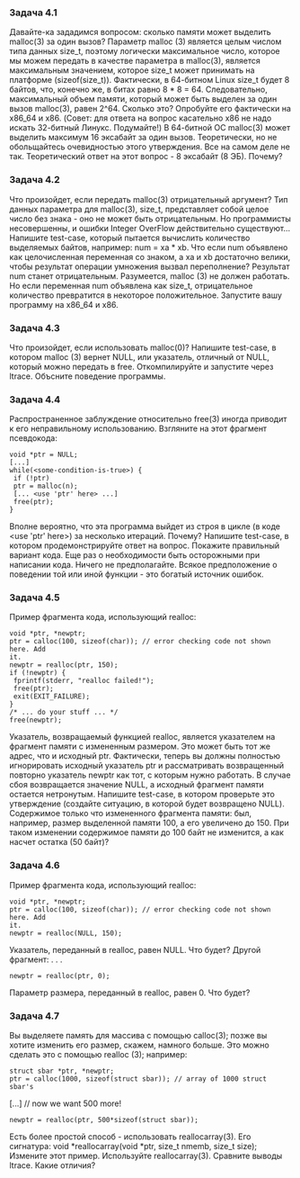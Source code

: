 ### Задача 4.1
Давайте-ка зададимся вопросом: сколько памяти может выделить malloc(3) за один
вызов?
Параметр malloc (3) является целым числом типа данных size_t, поэтому логически
максимальное число, которое мы можем передать в качестве параметра в malloc(3),
является максимальным значением, которое size_t может принимать на платформе
(sizeof(size_t)). Фактически, в 64-битном Linux size_t будет 8 байтов, что, конечно
же, в битах равно 8 * 8 = 64. Следовательно, максимальный объем памяти, который
может быть выделен за один вызов malloc(3), равен 2^64. Сколько это? Опробуйте
его фактически на x86_64 и x86. (Совет: для ответа на вопрос касательно x86 не
надо искать 32-битный Линукс. Подумайте!)
В 64-битной ОС malloc(3) может выделить максимум 16 эксабайт за один вызов.
Теоретически, но не обольщайтесь очевидностью этого утверждения. Все на самом
деле не так. Теоретический ответ на этот вопрос - 8 эксабайт (8 ЭБ). Почему?

### Задача 4.2
Что произойдет, если передать malloc(3) отрицательный аргумент? Тип данных
параметра для malloc(3), size_t, представляет собой целое число без знака - оно не
может быть отрицательным. Но программисты несовершенны, и ошибки Integer
OverFlow действительно существуют...
Напишите test-case, который пытается вычислить количество выделяемых байтов,
например: num = xa * xb. Что если num объявлено как целочисленная переменная
со знаком, а xa и xb достаточно велики, чтобы результат операции умножения
вызвал переполнение? Результат num станет отрицательным. Разумеется, malloc (3)
не должен работать. Но если переменная num объявлена как size_t, отрицательное
количество превратится в некоторое положительное. Запустите вашу программу на
x86_64 и x86.

### Задача 4.3
Что произойдет, если использовать malloc(0)? Напишите test-case, в котором malloc
(3) вернет
NULL, или указатель, отличный от NULL, который можно передать в free.
Откомпилируйте и запустите через ltrace. Объсните поведение программы.

### Задача 4.4
Распространенное заблуждение относительно free(3) иногда приводит к его
неправильному использованию. Взгляните на этот фрагмент псевдокода:
```
void *ptr = NULL;
[...]
while(<some-condition-is-true>) {
 if (!ptr)
 ptr = malloc(n);
 [... <use 'ptr' here> ...]
 free(ptr);
}
```
Вполне вероятно, что эта программа выйдет из строя в цикле (в коде <use 'ptr'
here>) за несколько итераций. Почему? Напишите test-case, в котором
продемонстрируйте ответ на вопрос. Покажите правильный вариант кода.
Еще раз о необходимости быть осторожными при написании кода. Ничего не
предполагайте. Всякое предположение о поведении той или иной функции - это
богатый источник ошибок.

### Задача 4.5
Пример фрагмента кода, использующий realloc:
```
void *ptr, *newptr;
ptr = calloc(100, sizeof(char)); // error checking code not shown here. Add
it.
newptr = realloc(ptr, 150);
if (!newptr) {
 fprintf(stderr, "realloc failed!");
 free(ptr);
 exit(EXIT_FAILURE);
}
/* ... do your stuff ... */
free(newptr);
```
Указатель, возвращаемый функцией realloc, является указателем на фрагмент
памяти с измененным размером. Это может быть тот же адрес, что и исходный ptr.
Фактически, теперь вы должны полностью игнорировать исходный указатель ptr и
рассматривать возвращенный повторно указатель newptr как тот, с которым нужно
работать.
В случае сбоя возвращается значение NULL, а исходный фрагмент памяти остается
нетронутым. Напишите test-case, в котором проверьте это утверждение (создайте
ситуацию, в которой будет возвращено NULL).
Содержимое только что измененного фрагмента памяти: был, например, размер
выделенной памяти 100, а его увеличено до 150. При таком изменении содержимое
памяти до 100 байт не изменится, а как насчет остатка (50 байт)?

### Задача 4.6
Пример фрагмента кода, использующий realloc:
```
void *ptr, *newptr;
ptr = calloc(100, sizeof(char)); // error checking code not shown here. Add
it.
newptr = realloc(NULL, 150);
```
Указатель, переданный в realloc, равен NULL. Что будет?
Другой фрагмент:
. . .
```
newptr = realloc(ptr, 0);
```
Параметр размера, переданный в realloc, равен 0. Что будет?

### Задача 4.7
Вы выделяете память для массива с помощью calloc(3); позже вы хотите изменить
его размер, скажем, намного больше. Это можно сделать это с помощью realloc (3);
например:
```
struct sbar *ptr, *newptr;
ptr = calloc(1000, sizeof(struct sbar)); // array of 1000 struct
sbar's
```
[...]
// now we want 500 more!
```
newptr = realloc(ptr, 500*sizeof(struct sbar));
```
Есть более простой способ - использовать reallocarray(3). Его сигнатура:
void *reallocarray(void *ptr, size_t nmemb, size_t size);
Измените этот пример. Используйте reallocarray(3). Сравните выводы ltrace.
Какие отличия?